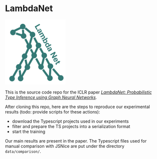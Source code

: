 # LambdaNet

<img src="images/Logo.png" width="200" height="215" alt="Logo"/>

This is the source code repo for the ICLR paper [*LambdaNet: Probabilistic Type Inference using Graph Neural Networks*](https://openreview.net/forum?id=Hkx6hANtwH).

After cloning this repo, here are the steps to reproduce our experimental results (todo: provide scripts for these actions):

 - download the Typescript projects used in our experiments
 - filter and prepare the TS projects into a serialization format
 - start the training

Our main results are present in the paper. The Typescript files used for manual comparison with JSNice are put under the directory `data/comparison/`.
